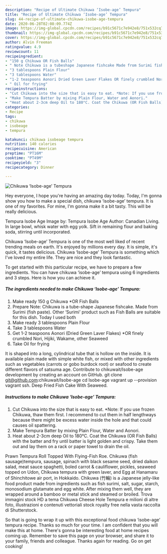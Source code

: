 ```yaml
---
description: "Recipe of Ultimate Chikuwa ‘Isobe-age’ Tempura"
title: "Recipe of Ultimate Chikuwa ‘Isobe-age’ Tempura"
slug: 44-recipe-of-ultimate-chikuwa-isobe-age-tempura
date: 2020-06-28T02:08:09.774Z
image: https://img-global.cpcdn.com/recipes/b91c5671c7e942e8/751x532cq70/chikuwa-isobe-age-tempura-recipe-main-photo.jpg
thumbnail: https://img-global.cpcdn.com/recipes/b91c5671c7e942e8/751x532cq70/chikuwa-isobe-age-tempura-recipe-main-photo.jpg
cover: https://img-global.cpcdn.com/recipes/b91c5671c7e942e8/751x532cq70/chikuwa-isobe-age-tempura-recipe-main-photo.jpg
author: Alvin Freeman
ratingvalue: 4.9
reviewcount: 11
recipeingredient:
- "150 g Chikuwa OR Fish Balls"
- " Note Chikuwa is a tubeshape Japanese fishcake Made from Surimi fish paste Other Surimi product such as Fish Balls are suitable for this dish Today I used both"
- "3 tablespoons Plain Flour"
- "3 tablespoons Water"
- "1-2 teaspoons Aonori Dried Green Laver Flakes OR finely crumbled Nori Hijiki Wakame other Seaweed"
- " Oil for frying"
recipeinstructions:
- "Cut Chikuwa into the size that is easy to eat. *Note: If you use frozen Chikuwa, thaw them first. I recommend to cut them in half lengthways because there might be excess water inside the hole and that could causes oil spattering."
- "Make Tempura Batter by mixing Plain Flour, Water and Aonori."
- "Heat about 2-3cm deep Oil to 180°C. Coat the Chikuwa (OR Fish Balls) with the batter and fry until batter is light golden and crispy. Take them out and lay them on a rack or paper towel to drain the oil."
categories:
- Recipe
tags:
- chikuwa
- isobeage
- tempura

katakunci: chikuwa isobeage tempura 
nutrition: 140 calories
recipecuisine: American
preptime: "PT16M"
cooktime: "PT49M"
recipeyield: "3"
recipecategory: Dinner

---
```



![Chikuwa ‘Isobe-age’ Tempura](https://img-global.cpcdn.com/recipes/b91c5671c7e942e8/751x532cq70/chikuwa-isobe-age-tempura-recipe-main-photo.jpg)

Hey everyone, I hope you're having an amazing day today. Today, I'm gonna show you how to make a special dish, chikuwa ‘isobe-age’ tempura. It is one of my favorites. For mine, I'm gonna make it a bit tasty. This will be really delicious.

Tempura Isobe Age Image by: Tempura Isobe Age Author: Canadian Living. In large bowl, whisk water with egg yolk. Sift in remaining flour and baking soda, stirring until incorporated.

Chikuwa ‘Isobe-age’ Tempura is one of the most well liked of recent trending meals on earth. It's enjoyed by millions every day. It is simple, it's quick, it tastes delicious. Chikuwa ‘Isobe-age’ Tempura is something which I've loved my entire life. They are nice and they look fantastic.


To get started with this particular recipe, we have to prepare a few ingredients. You can have chikuwa ‘isobe-age’ tempura using 6 ingredients and 3 steps. Here is how you can achieve it.

<!--inarticleads1-->

##### The ingredients needed to make Chikuwa ‘Isobe-age’ Tempura:

1. Make ready 150 g Chikuwa *OR Fish Balls
1. Prepare  Note: Chikuwa is a tube-shape Japanese fishcake. Made from Surimi (fish paste). Other ‘Surimi’ product such as Fish Balls are suitable for this dish. Today I used both
1. Make ready 3 tablespoons Plain Flour
1. Take 3 tablespoons Water
1. Get 1-2 teaspoons Aonori (Dried Green Laver Flakes) *OR finely crumbled Nori, Hijiki, Wakame, other Seaweed
1. Take  Oil for frying


It is shaped into a long, cylindrical tube that is hollow on the inside. It is available plain made with simple white fish, or mixed with other ingredients such as vegetables (carrots or gobo burdock root) or seafood to create different flavors of satsuma age. Contribute to chikuwait/Isobe-age development by creating an account on GitHub. git clone git@github.com:chikuwait/Isobe-age cd Isobe-age vagrant up --provision vagrant ssh. Deep Fried Fish Cake With Seaweed. 

<!--inarticleads2-->

##### Instructions to make Chikuwa ‘Isobe-age’ Tempura:

1. Cut Chikuwa into the size that is easy to eat. *Note: If you use frozen Chikuwa, thaw them first. I recommend to cut them in half lengthways because there might be excess water inside the hole and that could causes oil spattering.
1. Make Tempura Batter by mixing Plain Flour, Water and Aonori.
1. Heat about 2-3cm deep Oil to 180°C. Coat the Chikuwa (OR Fish Balls) with the batter and fry until batter is light golden and crispy. Take them out and lay them on a rack or paper towel to drain the oil.


Prawn Tempura Roll Topped With Flying-Fish Roe. Chikuwa (fish sausage)tempura, sausage, spinach with black sesame seed, dried daikon salad, meat sauce spaghetti, boled carrot &amp; cauliflower, pickles, seaweed topped on Udon, Chikuwa tempura with green laver, and Egg at Hanamaru of Shinchitowe air port, in Hokkaido. Chikuwa (竹輪) is a Japanese jelly-like food product made from ingredients such as fish surimi, salt, sugar, starch, monosodium glutamate and egg white. After mixing them well, they are wrapped around a bamboo or metal stick and steamed or broiled. Trova immagini stock HD a tema Chikuwa Cheese Hole Tempura e milioni di altre foto, illustrazioni e contenuti vettoriali stock royalty free nella vasta raccolta di Shutterstock. 

So that is going to wrap it up with this exceptional food chikuwa ‘isobe-age’ tempura recipe. Thanks so much for your time. I am confident that you will make this at home. There's gonna be interesting food at home recipes coming up. Remember to save this page on your browser, and share it to your family, friends and colleague. Thanks again for reading. Go on get cooking!

